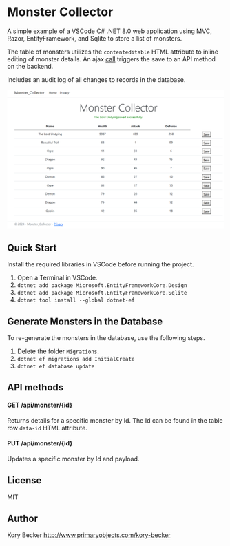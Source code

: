 Monster Collector
=================

A simple example of a VSCode C# .NET 8.0 web application using MVC, Razor, EntityFramework, and Sqlite to store a list of monsters.

The table of monsters utilizes the `contenteditable` HTML attribute to inline editing of monster details. An ajax [call](Monster%20Collector/wwwroot/js/site.js) triggers the save to an API method on the backend.

Includes an audit log of all changes to records in the database.

![Monster Collector screenshot](screenshot.png)

## Quick Start

Install the required libraries in VSCode before running the project.

1. Open a Terminal in VSCode.
2. `dotnet add package Microsoft.EntityFrameworkCore.Design`
3. `dotnet add package Microsoft.EntityFrameworkCore.Sqlite`
4. `dotnet tool install --global dotnet-ef`

## Generate Monsters in the Database

To re-generate the monsters in the database, use the following steps.

1. Delete the folder `Migrations`.
2. `dotnet ef migrations add InitialCreate`
3. `dotnet ef database update`

## API methods

#### GET /api/monster/{id}

Returns details for a specific monster by Id. The Id can be found in the table row `data-id` HTML attribute.

#### PUT /api/monster/{id}

Updates a specific monster by Id and payload.

## License

MIT

## Author

Kory Becker http://www.primaryobjects.com/kory-becker